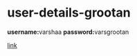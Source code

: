 # user-details-grootan

<b>username:</b>varshaa
<b>password:</b>varsgrootan

<a href="https://varshaa-userdetails-grootan.netlify.app/ ">link </a>
